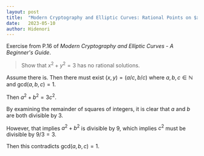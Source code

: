 ```yaml
---
layout: post
title:  "Modern Cryptography and Elliptic Curves: Rational Points on $x^2 + y^2 = 3$"
date:   2023-05-10
author: Hidenori
---
```


Exercise from P.16 of _Modern Cryptography and Elliptic Curves - A Beginner's Guide_.

> Show that $x^2 + y^2 = 3$ has no rational solutions.


Assume there is.
Then there must exist $(x, y) = (a/c, b/c)$ where $a, b, c \in \mathbb{N}$ and $\text{gcd}(a, b, c) = 1$.

Then $a^2 + b^2 = 3c^2$.

By examining the remainder of squares of integers, it is clear that $a$ and $b$ are both divisible by 3.

However, that implies $a^2 + b^2$ is divisible by 9, which implies $c^2$ must be divisible by $9 / 3 = 3$.

Then this contradicts $\text{gcd}(a, b, c) = 1$.

